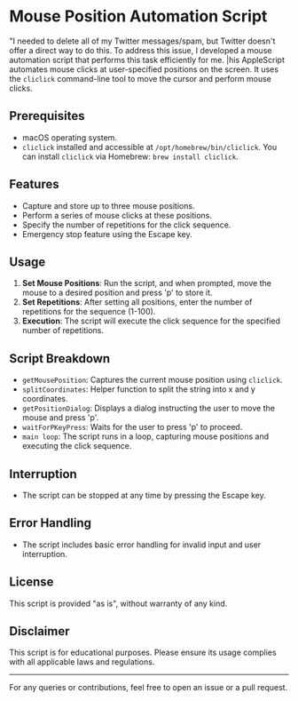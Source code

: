 # Mouse Position Automation Script

"I needed to delete all of my Twitter messages/spam, but Twitter doesn't offer a direct way to do this. To address this issue, I developed a mouse automation script that performs this task efficiently for me.
|his AppleScript automates mouse clicks at user-specified positions on the screen. It uses the `cliclick` command-line tool to move the cursor and perform mouse clicks.

## Prerequisites

- macOS operating system.
- `cliclick` installed and accessible at `/opt/homebrew/bin/cliclick`. You can install `cliclick` via Homebrew: `brew install cliclick`.

## Features

- Capture and store up to three mouse positions.
- Perform a series of mouse clicks at these positions.
- Specify the number of repetitions for the click sequence.
- Emergency stop feature using the Escape key.

## Usage

1. **Set Mouse Positions**: Run the script, and when prompted, move the mouse to a desired position and press 'p' to store it.
2. **Set Repetitions**: After setting all positions, enter the number of repetitions for the sequence (1-100).
3. **Execution**: The script will execute the click sequence for the specified number of repetitions.

## Script Breakdown

- `getMousePosition`: Captures the current mouse position using `cliclick`.
- `splitCoordinates`: Helper function to split the string into x and y coordinates.
- `getPositionDialog`: Displays a dialog instructing the user to move the mouse and press 'p'.
- `waitForPKeyPress`: Waits for the user to press 'p' to proceed.
- `main loop`: The script runs in a loop, capturing mouse positions and executing the click sequence.

## Interruption

- The script can be stopped at any time by pressing the Escape key.

## Error Handling

- The script includes basic error handling for invalid input and user interruption.

## License

This script is provided "as is", without warranty of any kind.

## Disclaimer

This script is for educational purposes. Please ensure its usage complies with all applicable laws and regulations.

---

For any queries or contributions, feel free to open an issue or a pull request.
